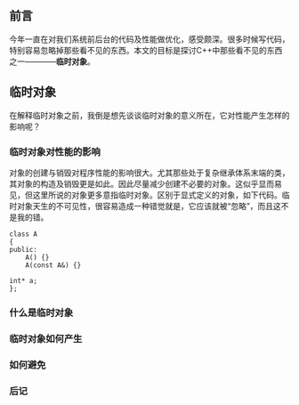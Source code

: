 ## 前言
今年一直在对我们系统前后台的代码及性能做优化，感受颇深。很多时候写代码，特别容易忽略掉那些看不见的东西。本文的目标是探讨C++中那些看不见的东西之一————**临时对象**。
## 临时对象
在解释临时对象之前，我倒是想先谈谈临时对象的意义所在，它对性能产生怎样的影响呢？

### 临时对象对性能的影响
对象的创建与销毁对程序性能的影响很大。尤其那些处于复杂继承体系末端的类，其对象的构造及销毁更是如此。因此尽量减少创建不必要的对象。这似乎显而易见，但这里所说的对象更多意指临时对象。区别于显式定义的对象，如下代码。临时对象天生的不可见性，很容易造成一种错觉就是，它应该就被“忽略”，而且这不是我的错。
    
    class A
    {
    public:
        A() {}
        A(const A&) {} 
        
    int* a;
    };

### 什么是临时对象

### 临时对象如何产生

### 如何避免

### 后记






